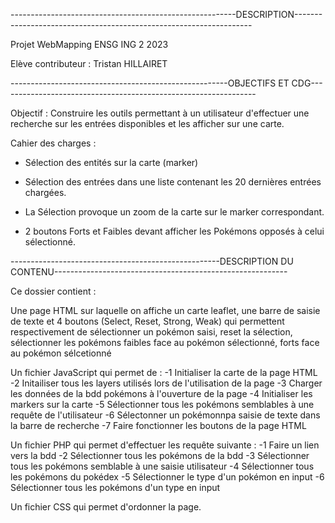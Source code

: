 --------------------------------------------------------DESCRIPTION-------------------------------------------------------------------

Projet WebMapping ENSG ING 2 2023

Elève contributeur : Tristan HILLAIRET

------------------------------------------------------OBJECTIFS ET CDG----------------------------------------------------------------

Objectif : Construire les outils permettant à un utilisateur d'effectuer une recherche sur les entrées disponibles et les afficher sur une carte.

Cahier des charges : 
- Sélection des entités sur la carte (marker)

- Sélection des entrées dans une liste contenant les 20 dernières entrées chargées.

- La Sélection provoque un zoom de la carte sur le marker correspondant.
                     
- 2 boutons Forts et Faibles devant afficher les Pokémons opposés à celui sélectionné.

----------------------------------------------------DESCRIPTION DU CONTENU---------------------------------------------------------- 

Ce dossier contient :

Une page HTML sur laquelle on affiche un carte leaflet, une barre de saisie de texte et 4 boutons (Select, Reset, Strong, Weak) qui permettent respectivement de sélectionner un pokémon saisi, reset la sélection, sélectionner les pokémons faibles face au pokémon sélectionné, forts face au pokémon sélcetionné

Un fichier JavaScript qui permet de :
      -1 Initialiser la carte de la page HTML
      -2 Initailiser tous les layers utilisés lors de l'utilisation de la page
      -3 Charger les données de la bdd pokémons à l'ouverture de la page
      -4 Initialiser les markers sur la carte
      -5 Sélectionner tous les pokémons semblables à une requête de l'utilisateur
      -6 Sélectonner un pokémonnpa saisie de texte dans la barre de recherche
      -7 Faire fonctionner les boutons de la page HTML
      
Un fichier PHP qui permet d'effectuer les requête suivante : 
      -1 Faire un lien vers la bdd
      -2 Sélectionner tous les pokémons de la bdd
      -3 Sélectionner tous les pokémons semblable à une saisie utilisateur
      -4 Sélectionner tous les pokémons du pokédex
      -5 Sélectionner le type d'un pokémon en input
      -6 Sélectionner tous les pokémons d'un type en input

Un fichier CSS qui permet d'ordonner la page.
